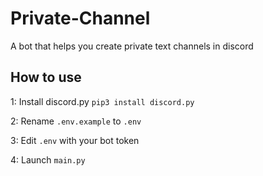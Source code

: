 # Private-Channel
 A bot that helps you create private text channels in discord

## How to use
1: Install discord.py ```pip3 install discord.py```

2: Rename ```.env.example``` to ```.env```

3: Edit ```.env``` with your bot token

4: Launch ```main.py```
